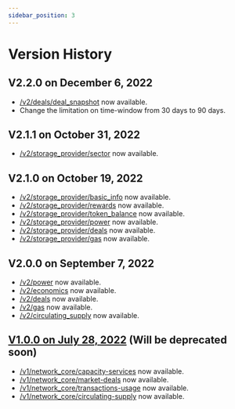 ```yaml
---
sidebar_position: 3
---
```


# Version History

## V2.2.0 on December 6, 2022
- [/v2/deals/deal_snapshot](https://docs.spacescope.io/storage_deals/deal_status) now available.  
- Change the limitation on time-window from 30 days to 90 days.

## V2.1.1 on October 31, 2022

- [/v2/storage_provider/sector](https://docs.spacescope.io/storage_provider/sectors) now available.  

## V2.1.0 on October 19, 2022

- [/v2/storage_provider/basic_info](https://docs.spacescope.io/storage_provider/basic_info) now available.  
- [/v2/storage_provider/rewards](https://docs.spacescope.io/storage_provider/rewards) now available.  
- [/v2/storage_provider/token_balance](https://docs.spacescope.io/storage_provider/token_balance) now available.  
- [/v2/storage_provider/power](https://docs.spacescope.io/storage_provider/power) now available.  
- [/v2/storage_provider/deals](https://docs.spacescope.io/storage_provider/deals) now available.  
- [/v2/storage_provider/gas](https://docs.spacescope.io/storage_provider/gas) now available.  

## V2.0.0 on September 7, 2022

- [/v2/power](https://docs.spacescope.io/power) now available.  
- [/v2/economics](https://docs.spacescope.io/economics) now available.  
- [/v2/deals](https://docs.spacescope.io/deals) now available.  
- [/v2/gas](https://docs.spacescope.io/gas) now available.  
- [/v2/circulating_supply](https://docs.spacescope.io/circulating_supply) now available.  

## [V1.0.0 on July 28, 2022](https://github.com/Spacescope/docs/tree/v1.1.1) (Will be deprecated soon)

- [/v1/network_core/capacity-services](https://github.com/Spacescope/docs/tree/v1.1.1/docs/api-reference/capacity-services.md) now available.  
- [/v1/network_core/market-deals](https://github.com/Spacescope/docs/tree/v1.1.1/docs/api-reference/market-deals.md) now available.
- [/v1/network_core/transactions-usage](https://github.com/Spacescope/docs/tree/v1.1.1/docs/api-reference/transactions-usage.md) now available.  
- [/v1/network_core/circulating-supply](https://github.com/Spacescope/docs/tree/v1.1.1/docs/api-reference/circulating-supply.md) now available.
